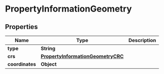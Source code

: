 

# PropertyInformationGeometry


## Properties

Name | Type | Description | Notes
------------ | ------------- | ------------- | -------------
**type** | **String** |  |  [optional]
**crs** | [**PropertyInformationGeometryCRC**](PropertyInformationGeometryCRC.md) |  |  [optional]
**coordinates** | **Object** |  |  [optional]



